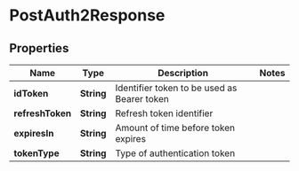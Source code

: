 

# PostAuth2Response


## Properties

| Name | Type | Description | Notes |
|------------ | ------------- | ------------- | -------------|
|**idToken** | **String** | Identifier token to be used as Bearer token |  |
|**refreshToken** | **String** | Refresh token identifier |  |
|**expiresIn** | **String** | Amount of time before token expires |  |
|**tokenType** | **String** | Type of authentication token |  |



